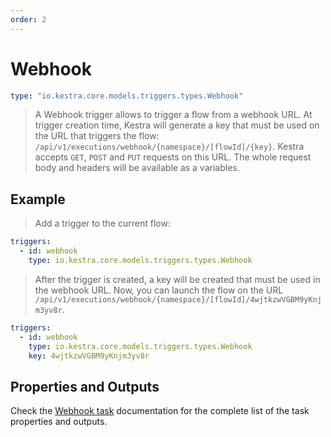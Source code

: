 ```yaml
---
order: 2
---
```


# Webhook

```yaml
type: "io.kestra.core.models.triggers.types.Webhook"
```

> A Webhook trigger allows to trigger a flow from a webhook URL.
> At trigger creation time, Kestra will generate a key that must be used on the URL that triggers the flow: `/api/v1/executions/webhook/{namespace}/[flowId]/{key}`.
> Kestra accepts `GET`, `POST` and `PUT` requests on this URL.
> The whole request body and headers will be available as a variables.

## Example
> Add a trigger to the current flow:
```yaml
triggers:
  - id: webhook
    type: io.kestra.core.models.triggers.types.Webhook
```
> After the trigger is created, a key will be created that must be used in the webhook URL. Now, you can launch the flow on the URL `/api/v1/executions/webhook/{namespace}/[flowId]/4wjtkzwVGBM9yKnjm3yv8r`.

```yaml
triggers:
  - id: webhook
    type: io.kestra.core.models.triggers.types.Webhook
    key: 4wjtkzwVGBM9yKnjm3yv8r
```


## Properties and Outputs

Check the [Webhook task](/plugins/core/triggers/io.kestra.core.models.triggers.types.Webhook.md) documentation for the complete list of the task properties and outputs.
